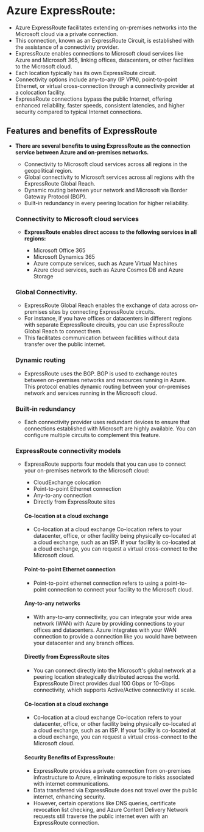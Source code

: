 # Azure ExpressRoute:

- Azure ExpressRoute facilitates extending on-premises networks into the Microsoft cloud via a private connection.
- This connection, known as an ExpressRoute Circuit, is established with the assistance of a connectivity provider.
- ExpressRoute enables connections to Microsoft cloud services like Azure and Microsoft 365, linking offices, datacenters, or other facilities to the Microsoft cloud.
- Each location typically has its own ExpressRoute circuit.
- Connectivity options include any-to-any (IP VPN), point-to-point Ethernet, or virtual cross-connection through a connectivity provider at a colocation facility.
- ExpressRoute connections bypass the public Internet, offering enhanced reliability, faster speeds, consistent latencies, and higher security compared to typical Internet connections.

## Features and benefits of ExpressRoute
- **There are several benefits to using ExpressRoute as the connection service between Azure and on-premises networks.**

    - Connectivity to Microsoft cloud services across all regions in the geopolitical region.
    - Global connectivity to Microsoft services across all regions with the ExpressRoute Global Reach.
    - Dynamic routing between your network and Microsoft via Border Gateway Protocol (BGP).
    - Built-in redundancy in every peering location for higher reliability.

    ### Connectivity to Microsoft cloud services
    - **ExpressRoute enables direct access to the following services in all regions:**

        - Microsoft Office 365
        - Microsoft Dynamics 365
        - Azure compute services, such as Azure Virtual Machines
        - Azure cloud services, such as Azure Cosmos DB and Azure Storage

    ### Global Connectivity.
    - ExpressRoute Global Reach enables the exchange of data across on-premises sites by connecting ExpressRoute circuits.
    - For instance, if you have offices or datacenters in different regions with separate ExpressRoute circuits, you can use ExpressRoute Global Reach to connect them.
    - This facilitates communication between facilities without data transfer over the public internet.

    ### Dynamic routing
    - ExpressRoute uses the BGP. BGP is used to exchange routes between on-premises networks and resources running in Azure. This protocol enables dynamic routing between your on-premises network and services running in the Microsoft cloud. 
    
    ### Built-in redundancy
    - Each connectivity provider uses redundant devices to ensure that connections established with Microsoft are highly available. You can configure multiple circuits to complement this feature.
    
    ### ExpressRoute connectivity models
    - ExpressRoute supports four models that you can use to connect your on-premises network to the Microsoft cloud:

        - CloudExchange colocation
        - Point-to-point Ethernet connection
        - Any-to-any connection
        - Directly from ExpressRoute sites

        #### Co-location at a cloud exchange
        - Co-location at a cloud exchange
        Co-location refers to your datacenter, office, or other facility being physically co-located at a cloud exchange, such as an ISP. If your facility is co-located at a cloud exchange, you can request a virtual cross-connect to the Microsoft cloud.

    
        #### Point-to-point Ethernet connection
        - Point-to-point ethernet connection refers to using a point-to-point connection to connect your facility to the Microsoft cloud.

    
        #### Any-to-any networks
        - With any-to-any connectivity, you can integrate your wide area network (WAN) with Azure by providing connections to your offices and datacenters. Azure integrates with your WAN connection to provide a connection like you would have between your datacenter and any branch offices.

    
        #### Directly from ExpressRoute sites
        - You can connect directly into the Microsoft's global network at a peering location strategically distributed across the world. ExpressRoute Direct provides dual 100 Gbps or 10-Gbps connectivity, which supports Active/Active connectivity at scale.

    
        #### Co-location at a cloud exchange
        - Co-location at a cloud exchange
        Co-location refers to your datacenter, office, or other facility being physically co-located at a cloud exchange, such as an ISP. If your facility is co-located at a cloud exchange, you can request a virtual cross-connect to the Microsoft cloud.


        #### Security Benefits of ExpressRoute:

      - ExpressRoute provides a private connection from on-premises infrastructure to Azure, eliminating exposure to risks associated with internet communications.
      - Data transferred via ExpressRoute does not travel over the public internet, enhancing security.
      - However, certain operations like DNS queries, certificate revocation list checking, and Azure Content Delivery Network requests still traverse the public internet even with an ExpressRoute connection.


    